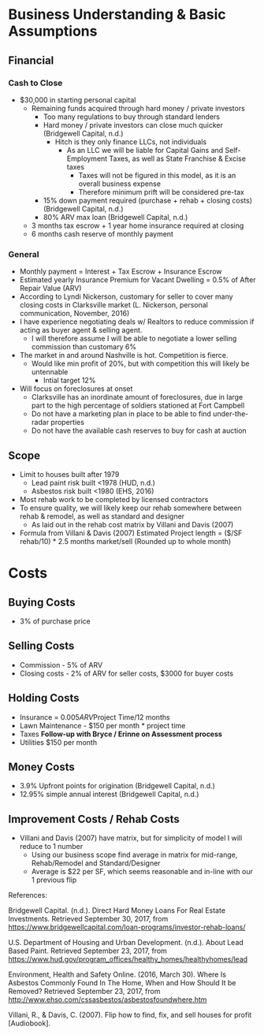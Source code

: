 # Business Understanding & Basic Assumptions
## Financial
### Cash to Close
- $30,000 in starting personal capital
	- Remaining funds acquired through hard money / private investors
		- Too many regulations to buy through standard lenders
		- Hard money / private investors can close much quicker (Bridgewell Capital, n.d.)
			- Hitch is they only finance LLCs, not individuals
				- As an LLC we will be liable for Capital Gains and Self-Employment Taxes, as well as State Franchise & Excise taxes
					- Taxes will not be figured in this model, as it is an overall business expense
					- Therefore minimum prift will be considered pre-tax
		- 15% down payment required (purchase + rehab + closing costs) (Bridgewell Capital, n.d.)
		- 80% ARV max loan (Bridgewell Capital, n.d.)
	- 3 months tax escrow + 1 year home insurance required at closing
	- 6 months cash reserve of monthly payment
### General
- Monthly payment = Interest + Tax Escrow + Insurance Escrow
- Estimated yearly Insurance Premium for Vacant Dwelling = 0.5% of After Repair Value (ARV)
- According to Lyndi Nickerson, customary for seller to cover many closing costs in Clarksville market (L. Nickerson, personal communication, November, 2016)
- I have experience negotiating deals w/ Realtors to reduce commission if acting as buyer agent & selling agent.
	- I will therefore assume I will be able to negotiate a lower selling commission than customary 6%
- The market in and around Nashville is hot. Competition is fierce.
	- Would like min profit of 20%, but with competition this will likely be untennable
		- Intial target 12%
- Will focus on foreclosures at onset
	- Clarksville has an inordinate amount of foreclosures, due in large part to the high percentage of soldiers stationed at Fort Campbell
	- Do not have a marketing plan in place to be able to find under-the-radar properties
	- Do not have the available cash reserves to buy for cash at auction
## Scope
- Limit to houses built after 1979
	- Lead paint risk built <1978 (HUD, n.d.)
	- Asbestos risk built <1980 (EHS, 2016)
- Most rehab work to be completed by licensed contractors
- To ensure quality, we will likely keep our rehab somewhere between rehab & remodel, as well as standard and designer
	- As laid out in the rehab cost matrix by Villani and Davis (2007)
- Formula from Villani & Davis (2007) Estimated Project length = ($/SF rehab/10) * 2.5 months market/sell (Rounded up to whole month)

# Costs
## Buying Costs
- 3% of purchase price

## Selling Costs
- Commission - 5% of ARV
- Closing costs - 2% of ARV for seller costs, $3000 for buyer costs

## Holding Costs
- Insurance = 0.005*ARV*Project Time/12 months
- Lawn Maintenance - $150 per month * project time
- Taxes **Follow-up with Bryce / Erinne on Assessment process**
- Utilities $150 per month

## Money Costs
- 3.9% Upfront points for origination (Bridgewell Capital, n.d.)
- 12.95% simple annual interest (Bridgewell Capital, n.d.)

## Improvement Costs / Rehab Costs
- Villani and Davis (2007) have matrix, but for simplicity of model I will reduce to 1 number
	- Using our business scope find average in matrix for mid-range, Rehab/Remodel and Standard/Designer
	- Average is $22 per SF, which seems reasonable and in-line with our 1 previous flip











References:

Bridgewell Capital. (n.d.). Direct Hard Money Loans For Real Estate Investments. 
	Retrieved September 30, 2017, from https://www.bridgewellcapital.com/loan-programs/investor-rehab-loans/

U.S. Department of Housing and Urban Development. (n.d.). About Lead Based Paint. 
	Retrieved September 23, 2017, from https://www.hud.gov/program_offices/healthy_homes/healthyhomes/lead

Environment, Health and Safety Online. (2016, March 30). Where Is Asbestos Commonly Found In The Home, When and How Should It be Removed? 
	Retrieved September 23, 2017, from http://www.ehso.com/cssasbestos/asbestosfoundwhere.htm

Villani, R., & Davis, C. (2007). Flip how to find, fix, and sell houses for profit [Audiobook].